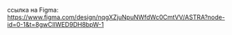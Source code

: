 ссылка на Figma: https://www.figma.com/design/nqgXZjuNpuNWfdWc0CmtVV/ASTRA?node-id=0-1&t=8gwCIlWED9DH8bpW-1
